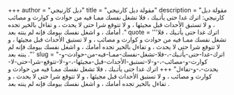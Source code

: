 +++
author = "ديل كارنيجي"
title = "مقولة ديل كارنيجي"
description = "مقولة ديل كارنيجي: اترك غدا حتى يأتـيك ، فلا تشغل نفسك ممـا فيه من حوادث و كوارث و مصائب ، و لا تستبق الأحداث قبل مجيئها ، و لا تتوقع شرا حتى لا يحدث ، و تفاءل بالخير تجده أمامك ، و اشغل نفسك بيومك فإنه لم ينته بعد ."
quote = '''اترك غدا حتى يأتـيك ، فلا تشغل نفسك ممـا فيه من حوادث و كوارث و مصائب ، و لا تستبق الأحداث قبل مجيئها ، و لا تتوقع شرا حتى لا يحدث ، و تفاءل بالخير تجده أمامك ، و اشغل نفسك بيومك فإنه لم ينته بعد .'''
slug = "اترك-غدا-حتى-يأتـيك-،-فلا-تشغل-نفسك-ممـا-فيه-من-حوادث-و-كوارث-و-مصائب-،-و-لا-تستبق-الأحداث-قبل-مجيئها-،-و-لا-تتوقع-شرا-حتى-لا-يحدث-،-و-تفاءل"
+++
اترك غدا حتى يأتـيك ، فلا تشغل نفسك ممـا فيه من حوادث و كوارث و مصائب ، و لا تستبق الأحداث قبل مجيئها ، و لا تتوقع شرا حتى لا يحدث ، و تفاءل بالخير تجده أمامك ، و اشغل نفسك بيومك فإنه لم ينته بعد .
